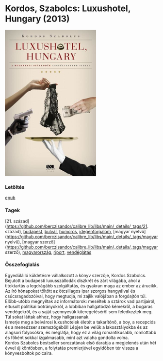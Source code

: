 # <a name="id_159">Kordos, Szabolcs: Luxushotel, Hungary (2013)</a>
<img src="https://github.com/BercziSandor/calibre_lib/raw/main/libs/main/Kordos%2C%20Szabolcs/Luxushotel%2C%20Hungary%20%28159%29/cover.jpg" alt="cover" width="300"/>

### Letöltés
[epub](https://github.com/BercziSandor/calibre_lib/raw/main/libs/main/Kordos%2C%20Szabolcs/Luxushotel%2C%20Hungary%20%28159%29/Luxushotel%2C%20Hungary%20-%20Kordos%2C%20Szabolcs.epub)

### Tagek
[21. század](https://github.com/berczisandor/calibre_lib/libs/main/_details/_tags/21. század), [budapest](https://github.com/berczisandor/calibre_lib/libs/main/_details/_tags/budapest), [bulvár](https://github.com/berczisandor/calibre_lib/libs/main/_details/_tags/bulvár), [humoros](https://github.com/berczisandor/calibre_lib/libs/main/_details/_tags/humoros), [idegenforgalom](https://github.com/berczisandor/calibre_lib/libs/main/_details/_tags/idegenforgalom), [magyar nyelvű](https://github.com/berczisandor/calibre_lib/libs/main/_details/_tags/magyar nyelvű), [magyar szerző](https://github.com/berczisandor/calibre_lib/libs/main/_details/_tags/magyar szerző), [magyarország](https://github.com/berczisandor/calibre_lib/libs/main/_details/_tags/magyarország), [riport](https://github.com/berczisandor/calibre_lib/libs/main/_details/_tags/riport), [vendéglátás](https://github.com/berczisandor/calibre_lib/libs/main/_details/_tags/vendéglátás)

### Összefoglalás
<div>
<p>Egyedülálló ​küldetésre vállalkozott a könyv szerzője, Kordos Szabolcs.<br>Bejutott a budapesti luxusszállodák diszkrét és zárt világába, ahol a titoktartás a legdrágább szolgáltatás, és gyakran maga az ember az árucikk. Az író hónapokat töltött az ötcsillagos ipar szorgos hangyáival és csúcsragadozóival, hogy megtudja, mi zajlik valójában a forgóajtón túl. Előbb-utóbb megnyíltak az informátorok: meséltek a sztárok vad partijairól, eltusolt politikai botrányokról, a lobbiban hallgatódzó kémekről, a bogaras vendégekről, és a saját szennyesük kiteregetéséről sem feledkeztek meg. Túl sokat láttak ahhoz, hogy hallgassanak.<br>Ismerje meg a belvárosi luxushotelek életét a takarítónő, a boy, a recepciós és a menedzser szemszögéből! Lépjen be velük a lakosztályokba és az alagsori folyosókra, és meglátja, hogy ez a világ romantikusabb, romlottabb és főként sokkal izgalmasabb, mint azt valaha gondolta volna.<br>Kordos Szabolcs bestseller sorozatának első darabja a megjelenés után hét évvel új köntösben, a folytatás premierjével egyidőben tér vissza a könyvesboltok polcaira.</p></div>


